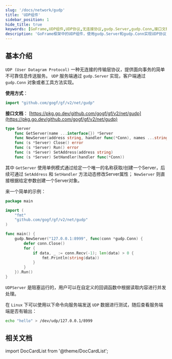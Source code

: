 ```yaml
---
slug: '/docs/network/gudp'
title: 'UDP组件'
sidebar_position: 1
hide_title: true
keywords: [GoFrame,UDP组件,UDP协议,无连接协议,gudp.Server,gudp.Conn,接口文档,gudp用法,NewServer,SetAddress]
description: 'GoFrame框架中的UDP组件，使用gudp.Server和gudp.Conn实现UDP协议的简单不可靠信息传送服务。通过示例代码展示如何创建和运行UDP服务器，并提供了相关接口文档链接供参考。'
---
```


## 基本介绍
`UDP (User Datagram Protocol)` 一种无连接的传输层协议，提供面向事务的简单不可靠信息传送服务。 `UDP` 服务端通过 `gudp.Server` 实现，客户端通过 `gudp.Conn` 对象或者工具方法实现。

**使用方式**：

```go
import "github.com/gogf/gf/v2/net/gudp"
```

**接口文档**： [https://pkg.go.dev/github.com/gogf/gf/v2/net/gudp](https://pkg.go.dev/github.com/gogf/gf/v2/net/gudp)

```go
type Server
    func GetServer(name ...interface{}) *Server
    func NewServer(address string, handler func(*Conn), names ...string) *Server
    func (s *Server) Close() error
    func (s *Server) Run() error
    func (s *Server) SetAddress(address string)
    func (s *Server) SetHandler(handler func(*Conn))
```

其中 `GetServer` 使用单例模式通过给定一个唯一的名称获取/创建一个Server，后续可通过 `SetAddress` 和 `SetHandler` 方法动态修改Server属性； `NewServer` 则直接根据给定参数创建一个Server对象。

来一个简单的示例：

```go
package main

import (
    "fmt"
    "github.com/gogf/gf/v2/net/gudp"
)

func main() {
    gudp.NewServer("127.0.0.1:8999", func(conn *gudp.Conn) {
        defer conn.Close()
        for {
            if data, _ := conn.Recv(-1); len(data) > 0 {
                fmt.Println(string(data))
            }
        }
    }).Run()
}
```

`UDPServer` 是阻塞运行的，用户可以在自定义的回调函数中根据读取内容进行并发处理。

在 `Linux` 下可以使用以下命令向服务端发送 `UDP` 数据进行测试，随后查看服务端端是否有输出：

```bash
echo "hello" > /dev/udp/127.0.0.1/8999
```

## 相关文档
import DocCardList from '@theme/DocCardList';

<DocCardList />